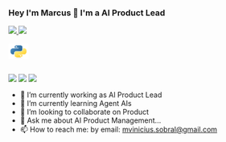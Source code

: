 ### Hey I'm Marcus 👋 I'm a AI Product Lead


 <div>
  <a href="https://github.com/vin07sobral">
  <img height="180em" src="https://github-readme-stats.vercel.app/api?username=vin07sobral&show_icons=true&theme=yeblu&include_all_commits=true&count_private=true"/>
  <img height="180em" src="https://github-readme-stats.vercel.app/api/top-langs/?username=vin07sobral&layout=compact&langs_count=7&theme=yeblu"/>
</div>

<div style="display: inline_block"><br>
 
  <img align="center" alt="vin-Python" height="30" width="40" src="https://raw.githubusercontent.com/devicons/devicon/master/icons/python/python-original.svg">


</div>
  
   ##
 
<div> 
  <a href="https://www.youtube.com/channel/UCniwA79Tk3WQsUYOXU_o-2g" target="_blank"><img src="https://img.shields.io/badge/YouTube-FF0000?style=for-the-badge&logo=youtube&logoColor=white" target="_blank"></a>
    <a href = "mailto:mvinicius.sobral@gmail.com"><img src="https://img.shields.io/badge/-Gmail-%23333?style=for-the-badge&logo=gmail&logoColor=white" target="_blank"></a>
  <a href="https://www.linkedin.com/in/marcusvsobral/" target="_blank"><img src="https://img.shields.io/badge/-LinkedIn-%230077B5?style=for-the-badge&logo=linkedin&logoColor=white" target="_blank"></a> 

  
  
- 🔭 I’m currently working as AI Product Lead
- 🌱 I’m currently learning Agent AIs
- 👯 I’m looking to collaborate on Product
- 💬 Ask me about AI Product Management...
- 📫 How to reach me: by email: mvinicius.sobral@gmail.com

